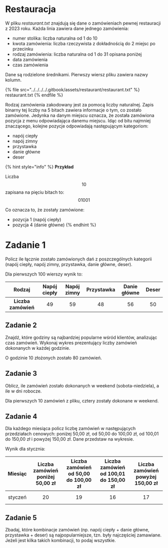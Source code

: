 # Restauracja

W pliku *restaurant.txt* znajdują się dane o zamówieniach pewnej restauracji z 2023 roku. Każda linia zawiera dane jednego zamówienia:

- numer stolika: liczba naturalna od 1 do 10
- kwota zamówienia: liczba rzeczywista z dokładnością do 2 miejsc po przecinku
- rodzaj zamówienia: liczba naturalna od 1 do 31 opisana poniżej
- data zamówienia
- czas zamówienia

Dane są rodzielone średnikami. Pierwszy wiersz pliku zawiera nazwy kolumn.

{% file src="../../../../.gitbook/assets/restaurant/restaurant.txt" %}
restaurant.txt
{% endfile %}

Rodzaj zamówienia zakodowany jest za pomocą liczby naturalnej. Zapis binarny tej liczby na 5 bitach zawiera informacje o tym, co zostało zamówione. Jedynka na danym miejscu oznacza, że została zamówiona pozycja z menu odpowiadająca danemu miejscu. Idąc od bitu najmniej znaczącego, kolejne pozycje odpowiadają następującym kategoriom:

- napój ciepły
- napój zimny
- przystawka
- danie główne
- deser

{% hint style="info" %}
**Przykład**

Liczba $$10$$ zapisana na pięciu bitach to: $$01001$$

Co oznacza to, że zostały zamówione:

- pozycja 1 (napój ciepły)
- pozycja 4 (danie główne)
{% endhint %}

# Zadanie 1

Policz ile łącznie zostało zamówionych dań z poszczególnych kategorii (napój ciepły, napój zimny, przystawka, danie główne, deser).

Dla pierwszych 100 wierszy wynik to:

|      **Rodzaj**     | **Napój ciepły** | **Napój zimny** | **Przystawka** | **Danie główne** | **Deser** |
|:-------------------:|:----------------:|:---------------:|:--------------:|:----------------:|:---------:|
| **Liczba zamówień** |        $$49$$        |        $$59$$       |       $$48$$       |        $$56$$        |     $$50$$    |

## Zadanie 2

Znajdź, które godziny są najbardziej popularne wśród klientów, analizując czas zamówień. Wykonaj wykres prezentujący liczby zamówień dokonanych w każdej godzinie.

O godzinie 10 złożonych zostało 80 zamówień.

## Zadanie 3

Oblicz, ile zamówień zostało dokonanych w weekend (sobota-niedziela), a ile w dni robocze.

Dla pierwszych 10 zamówień z pliku, cztery zostały dokonane w weekend.

## Zadanie 4

Dla każdego miesiąca policz liczbę zamówień w następujących przedziałach cenowych: poniżej 50,00 zł, od 50,00 do 100,00 zł, od 100,01 do 150,00 zł i powyżej 150,00 zł. Dane przedstaw na wykresie.

Wynik dla stycznia:

| **Miesiąc** | **Liczba zamówień poniżej 50,00 zł** | **Liczba zamówień od 50,00 do   100,00 zł** | **Liczba zamówień od 100,01 do   150,00 zł** | **Liczba zamówień powyżej 150,00   zł** |
|:-----------:|:------------------------------------:|:-------------------------------------------:|:--------------------------------------------:|:---------------------------------------:|
|     styczeń     |                  $$20$$                  |                      $$19$$                     |                      $$16$$                      |                    $$17$$                   |

## Zadanie 5

Zbadaj, które kombinacje zamówień (np. napój ciepły + danie główne, przystawka + deser) są najpopularniejsze, tzn. były najczęściej zamawiane. Jeżeli jest kilka takich kombinacji, to podaj wszystkie.
